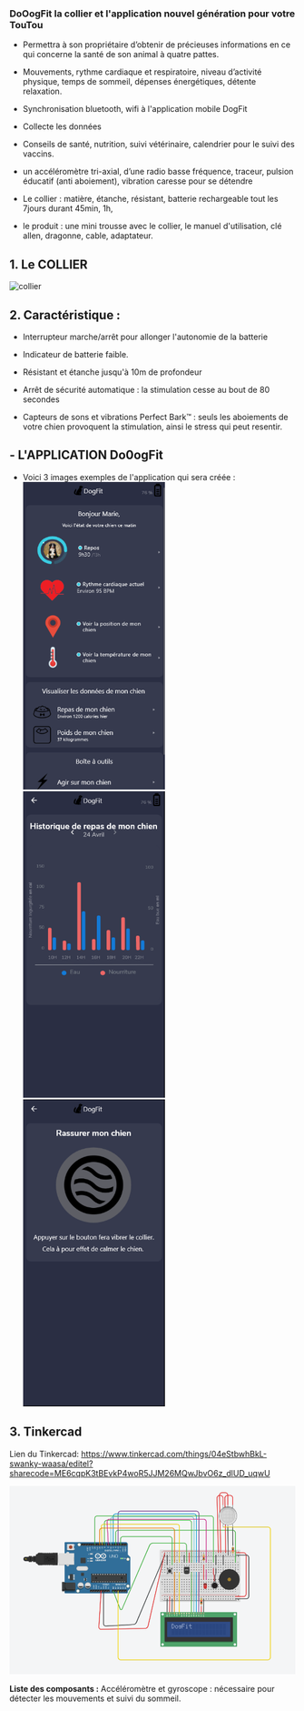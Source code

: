 ### DoOogFit la collier et l'application nouvel génération pour votre TouTou ##

- Permettra à son propriétaire d’obtenir de précieuses informations en ce qui concerne la santé de son animal à quatre pattes.

- Mouvements, rythme cardiaque et respiratoire, niveau d’activité physique, temps de sommeil, dépenses énergétiques, détente relaxation.

- Synchronisation bluetooth, wifi à l'application mobile DogFit
- Collecte les données
- Conseils de santé, nutrition, suivi vétérinaire, calendrier pour le suivi des vaccins.
- un accéléromètre tri-axial, d’une radio basse fréquence, traceur, pulsion éducatif (anti aboiement), vibration caresse pour se détendre
- Le collier : matière, étanche, résistant, batterie rechargeable tout les 7jours durant 45min, 1h, 

- le produit : une mini trousse avec le collier, le manuel d'utilisation, clé allen, dragonne, cable, adaptateur. 

## 1.  Le COLLIER

![collier](https://user-images.githubusercontent.com/37441518/85844797-9d031a80-b7a3-11ea-8f35-d7946d3c39d0.JPG)

## 2. Caractéristique  :

- Interrupteur marche/arrêt pour allonger l'autonomie de la batterie

- Indicateur de batterie faible.

- Résistant et étanche jusqu'à 10m de profondeur

- Arrêt de sécurité automatique : la stimulation cesse au bout de 80 secondes

- Capteurs de sons et vibrations Perfect Bark™ : seuls les aboiements de votre chien provoquent la stimulation, ainsi le stress qui peut resentir.

## - L'APPLICATION  **Do0ogFit**

- Voici 3 images exemples de l'application qui sera créée :  
<img src="https://github.com/mbelala/IOT/blob/master/application/accueil.PNG" width="250" /><img src="https://github.com/mbelala/IOT/blob/master/application/histo_repas.PNG" width="250" /><img src="https://github.com/mbelala/IOT/blob/master/application/rassurer_mon_chien.PNG" width="250" />



## 3.  Tinkercad

Lien du Tinkercad: https://www.tinkercad.com/things/04eStbwhBkL-swanky-waasa/editel?sharecode=ME6cqpK3tBEvkP4woR5JJM26MQwJbvO6z_dlUD_uqwU

<img src="https://github.com/mbelala/IOT/blob/master/images/Trinker_on.png"/>

**Liste des composants :**
Accéléromètre et gyroscope : nécessaire pour détecter les mouvements et suivi du sommeil.


